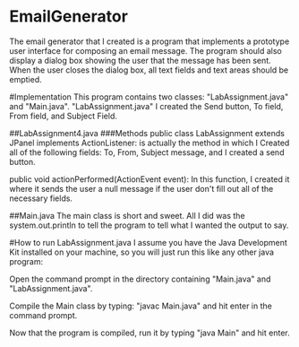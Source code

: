 # EmailGenerator


The email generator that I created is a program that implements a prototype user interface for composing an email message. The program should also display a dialog box showing the user that the message has been sent. When the user closes the dialog box, all text fields and text areas should be emptied.

#Implementation
This program contains two classes: "LabAssignment.java" and "Main.java". "LabAssignment.java" I created the Send button, To field, From field, and Subject Field. 


##LabAssignment4.java
###Methods
public class LabAssignment extends JPanel implements ActionListener: is actually the method in which I Created all of the following fields: To, From, Subject message, and I created a send button.

public void actionPerformed(ActionEvent event): In this function, I created it where it sends the user a null message if the user don't fill out all of the necessary fields. 


##Main.java
The main class is short and sweet. All I did was the system.out.println to tell the program to tell what I wanted the output to say. 

#How to run LabAssignment.java
I assume you have the Java Development Kit installed on your machine, so you will just run this like any other java program:

Open the command prompt in the directory containing "Main.java" and "LabAssignment.java".

Compile the Main class by typing: "javac Main.java" and hit enter in the command prompt.

Now that the program is compiled, run it by typing "java Main" and hit enter.




